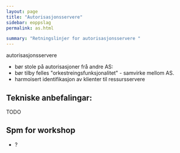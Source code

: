 ```yaml
---
layout: page
title: "Autorisasjonsservere"
sidebar: eoppslag
permalink: as.html

summary: "Retningslinjer for autorisasjonsservere "
---
```




autorisasjonsservere
* bør stole på autorisasjoner frå andre AS:
* bør tilby felles "orkestreingsfunksjonalitet" - samvirke mellom AS.
* harmoisert identifikasjon av klienter til ressursservere




## Tekniske anbefalingar:

TODO

## Spm for workshop

* ?

